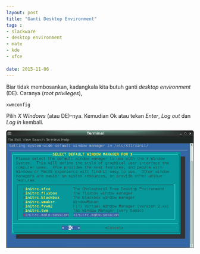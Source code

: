 ```yaml
---
layout: post
title: "Ganti Desktop Environment"
tags : 
- slackware
- desktop environment
- mate
- kde
- xfce

date: 2015-11-06
---
```

Biar tidak membosankan, kadangkala kita butuh ganti _desktop environment_ (DE). Caranya (_root privileges_),

```
xwmconfig
```

Pilih _X Windows_ (atau DE)-nya. Kemudian Ok atau tekan _Enter_, _Log out_ dan _Log in_ kembali.

![](/gambar/xwmconfig.png)
